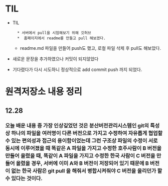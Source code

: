 # TIL
* TIL

        * 서버에서 pull을 시험해보기 위해 깃허브 
        *  홈페이지에서 readme를 만들고 pull 해보겠다.

    * readme.md 파일을 만들어 push도 했고, 로컬 파일 삭제 후 pull도 해보았다.

* 새로운 문장을 추가하였으나 커밋이 되지않았다

* 기다렸다가 다시 시도하니 정상적으로 add commit push 까지 되었다.

# 원격저장소 내용 정리

## 12.28

### 오늘 배운 내용 중 가장 인상깊었던 것은 분산버전관리시스템인 git의 특성상 하나의 파일을 여러명이 다른 버전으로 가지고 수정하여 자유롭게 협업할 수 있는 편의성과 접근의 용이함이었는데  그런 구조상 파일의 수정이 서로 동시에 이루어졌을 때 똑같은 A 파일을 가지고 수정한 호주사람이 B 버전을 만들어 올렸을 때, 똑같이 A 파일을 가지고 수정한 한국 사람이 C 버전을 만들어 올렸을 경우, 서버에 이미  A와 B 버전이 저장되어 있기 때문에 B 버전이 없는 한국 사람은 git pull 을 해줘서 병합시켜줘야 C 버전을 올리던가 할 수 있다는 것이다.
